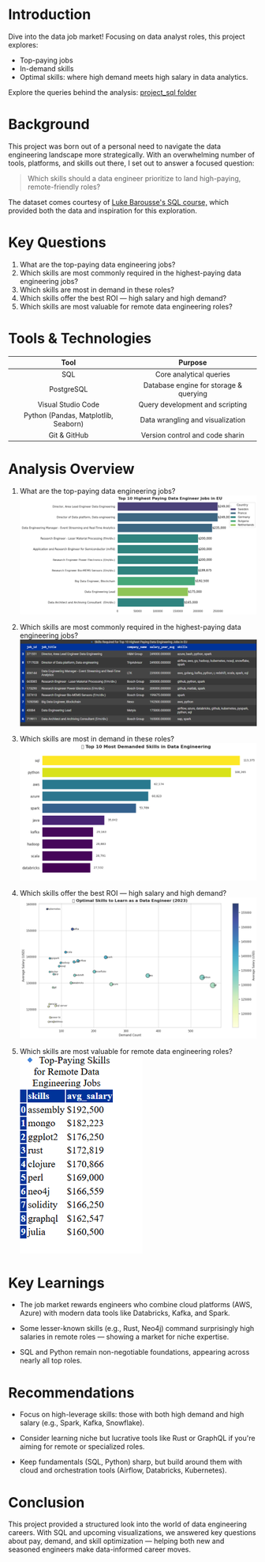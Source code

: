 # Introduction

Dive into the data job market! Focusing on data analyst roles, this project explores:
* Top-paying jobs
* In-demand skills
* Optimal skills: where high demand meets high salary in data analytics.

Explore the queries behind the analysis: [project_sql folder](/project_sql/)

# Background

This project was born out of a personal need to navigate the data engineering landscape more strategically. With an overwhelming number of tools, platforms, and skills out there, I set out to answer a focused question:

> Which skills should a data engineer prioritize to land high-paying, remote-friendly roles?

The dataset comes courtesy of [Luke Barousse's SQL course,](https://lukebarousse.com/sql) which provided both the data and inspiration for this exploration.

# Key Questions

1. What are the top-paying data engineering jobs?
2. Which skills are most commonly required in the highest-paying data engineering jobs?
3. Which skills are most in demand in these roles?
4. Which skills offer the best ROI — high salary and high demand?
5. Which skills are most valuable for remote data engineering roles?

# Tools & Technologies
|                 Tool                 |                     Purpose                    |
|:------------------------------------:|:----------------------------------------------:|
| SQL                                  | Core analytical queries                        |
| PostgreSQL                           | Database engine for storage & querying         |
| Visual Studio Code                   | Query development and scripting                |
| Python (Pandas, Matplotlib, Seaborn) | Data wrangling and visualization |
| Git & GitHub                         | Version control and code sharin                |

# Analysis Overview

1. What are the top-paying data engineering jobs?
![Top paying Data engineering jobs](/graphs/top_10_paying_job_EU.png)

2. Which skills are most commonly required in the highest-paying data engineering jobs?
![Most required skills in the top EU](/graphs/top_demanding%20skills%20in%20eu.png)

2. Which skills are most in demand in these roles?
![Most in demand Data engineering skills](/graphs/top_demand_skills.png)

3. Which skills offer the best ROI — high salary and high demand?
![Most Optimal skills to learn](/graphs/optimal_skills_learn.png)

4. Which skills are most valuable for remote data engineering roles?
![Most valuable skills for remote data engineering](/graphs/remote_skills.png)

# Key Learnings
- The job market rewards engineers who combine cloud platforms (AWS, Azure) with modern data tools like Databricks, Kafka, and Spark.

- Some lesser-known skills (e.g., Rust, Neo4j) command surprisingly high salaries in remote roles — showing a market for niche expertise.

- SQL and Python remain non-negotiable foundations, appearing across nearly all top roles.

# Recommendations
- Focus on high-leverage skills: those with both high demand and high salary (e.g., Spark, Kafka, Snowflake).

- Consider learning niche but lucrative tools like Rust or GraphQL if you're aiming for remote or specialized roles.

- Keep fundamentals (SQL, Python) sharp, but build around them with cloud and orchestration tools (Airflow, Databricks, Kubernetes).

# Conclusion
This project provided a structured look into the world of data engineering careers. With SQL and upcoming visualizations, we answered key questions about pay, demand, and skill optimization — helping both new and seasoned engineers make data-informed career moves.



